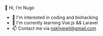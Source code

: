   👋 Hi, I’m Nugo
- 👀 I'm interested in coding and biohacking
- 🌱 I'm currently learning Vue.js && Laravel
- 📫 Contact me via nskhiereli@gmail.com


